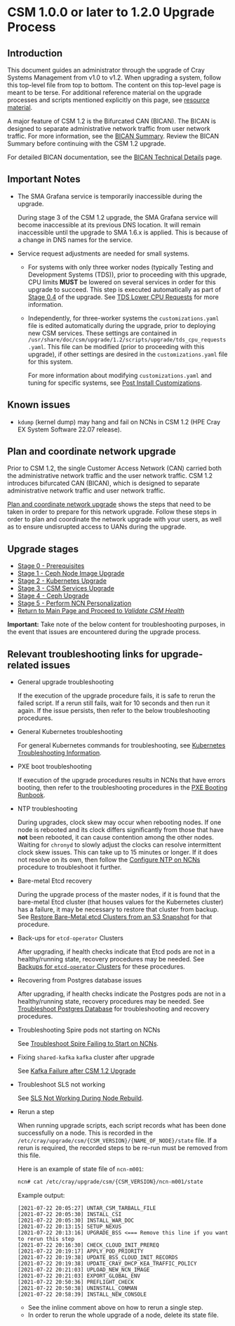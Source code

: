 # CSM 1.0.0 or later to 1.2.0 Upgrade Process

## Introduction

This document guides an administrator through the upgrade of Cray Systems Management from v1.0 to v1.2. When upgrading a system, follow this top-level file
from top to bottom. The content on this top-level page is meant to be terse. For additional reference material on the upgrade processes and scripts
mentioned explicitly on this page, see [resource material](resource_material/README.md).

A major feature of CSM 1.2 is the Bifurcated CAN (BICAN). The BICAN is designed to separate administrative network traffic from user network traffic.
For more information, see the [BICAN Summary](../../operations/network/management_network/bican_technical_summary.md).
Review the BICAN Summary before continuing with the CSM 1.2 upgrade.

For detailed BICAN documentation, see the [BICAN Technical Details](../../operations/network/management_network/bican_technical_details.md) page.

## Important Notes

- The SMA Grafana service is temporarily inaccessible during the upgrade.

  During stage 3 of the CSM 1.2 upgrade, the SMA Grafana service will become inaccessible at its previous DNS location. It will
  remain inaccessible until the upgrade to SMA 1.6.x is applied. This is because of a change in DNS names for the service.

- Service request adjustments are needed for small systems.

  - For systems with only three worker nodes (typically Testing and  Development Systems (TDS)), prior to proceeding with this upgrade, CPU limits **MUST** be
    lowered on several services in order for this upgrade to succeed. This step is
    executed automatically as part of [Stage 0.4](Stage_0_Prerequisites.md#prerequisites-check) of the upgrade.
    See [TDS Lower CPU Requests](../../operations/kubernetes/TDS_Lower_CPU_Requests.md) for more information.

  - Independently, for three-worker systems the `customizations.yaml` file is edited automatically during the upgrade, prior to deploying new CSM services. These
    settings are contained in `/usr/share/doc/csm/upgrade/1.2/scripts/upgrade/tds_cpu_requests.yaml`. This file can be modified (prior to proceeding with this
    upgrade), if other settings are desired in the `customizations.yaml` file for this system.

    For more information about modifying `customizations.yaml` and tuning for specific systems, see
    [Post Install Customizations](../../operations/CSM_product_management/Post_Install_Customizations.md).

## Known issues

- `kdump` (kernel dump) may hang and fail on NCNs in CSM 1.2 (HPE Cray EX System Software 22.07 release).

## Plan and coordinate network upgrade

Prior to CSM 1.2, the single Customer Access Network (CAN) carried both the administrative network traffic and the user network
traffic. CSM 1.2 introduces bifurcated CAN (BICAN), which is designed to separate administrative network traffic and user network traffic.

[Plan and coordinate network upgrade](plan_and_coordinate_network_upgrade.md) shows the steps that need to be taken in order to prepare
for this network upgrade. Follow these steps in order to plan and coordinate the network upgrade with your users, as well as to ensure
undisrupted access to UANs during the upgrade.

## Upgrade stages

- [Stage 0 - Prerequisites](Stage_0_Prerequisites.md)
- [Stage 1 - Ceph Node Image Upgrade](Stage_1.md)
- [Stage 2 - Kubernetes Upgrade](Stage_2.md)
- [Stage 3 - CSM Services Upgrade](Stage_3.md)
- [Stage 4 - Ceph Upgrade](Stage_4.md)
- [Stage 5 - Perform NCN Personalization](Stage_5.md)
- [Return to Main Page and Proceed to *Validate CSM Health*](../index.md#validate_csm_health)

**Important:** Take note of the below content for troubleshooting purposes, in the event that issues are encountered during the upgrade process.

## Relevant troubleshooting links for upgrade-related issues

- General upgrade troubleshooting

  If the execution of the upgrade procedure fails, it is safe to rerun the failed script. If a rerun still fails, wait for 10 seconds and then run it again. If the issue persists, then refer to the below troubleshooting procedures.

- General Kubernetes troubleshooting

   For general Kubernetes commands for troubleshooting, see [Kubernetes Troubleshooting Information](../../troubleshooting/kubernetes/Kubernetes_Troubleshooting_Information.md).

- PXE boot troubleshooting

   If execution of the upgrade procedures results in NCNs that have errors booting, then refer to the troubleshooting procedures in the
   [PXE Booting Runbook](../../troubleshooting/pxe_runbook.md).

- NTP troubleshooting

   During upgrades, clock skew may occur when rebooting nodes. If one node is rebooted and its clock differs significantly from those that have **not** been rebooted, it can
   cause contention among the other nodes. Waiting for `chronyd` to slowly adjust the clocks can resolve intermittent clock skew issues. This can take up to 15 minutes or
   longer. If it does not resolve on its own, then follow the [Configure NTP on NCNs](../../operations/node_management/Configure_NTP_on_NCNs.md) procedure to troubleshoot it further.

- Bare-metal Etcd recovery

   During the upgrade process of the master nodes, if it is found that the bare-metal Etcd cluster (that houses values for the Kubernetes cluster) has a failure,
   it may be necessary to restore that cluster from backup. See
   [Restore Bare-Metal etcd Clusters from an S3 Snapshot](../../operations/kubernetes/Restore_Bare-Metal_etcd_Clusters_from_an_S3_Snapshot.md) for that procedure.

- Back-ups for `etcd-operator` Clusters

   After upgrading, if health checks indicate that Etcd pods are not in a healthy/running state, recovery procedures may be needed. See
   [Backups for `etcd-operator` Clusters](../../operations/kubernetes/Backups_for_etcd-operator_Clusters.md) for these procedures.

- Recovering from Postgres database issues

   After upgrading, if health checks indicate the Postgres pods are not in a healthy/running state, recovery procedures may be needed.
   See [Troubleshoot Postgres Database](../../operations/kubernetes/Troubleshoot_Postgres_Database.md) for troubleshooting and recovery procedures.

- Troubleshooting Spire pods not starting on NCNs

   See [Troubleshoot Spire Failing to Start on NCNs](../../operations/spire/Troubleshoot_Spire_Failing_to_Start_on_NCNs.md).

- Fixing `shared-kafka` `kafka` cluster after upgrade

   See [Kafka Failure after CSM 1.2 Upgrade](../../troubleshooting/known_issues/kafka_upgrade_failure.md)

- Troubleshoot SLS not working

    See [SLS Not Working During Node Rebuild](../../troubleshooting/known_issues/SLS_Not_Working_During_Node_Rebuild.md).

- Rerun a step

   When running upgrade scripts, each script records what has been done successfully on a node. This is recorded in the
   `/etc/cray/upgrade/csm/{CSM_VERSION}/{NAME_OF_NODE}/state` file.
   If a rerun is required, the recorded steps to be re-run must be removed from this file.

   Here is an example of state file of `ncn-m001`:

   ```bash
   ncn# cat /etc/cray/upgrade/csm/{CSM_VERSION}/ncn-m001/state
   ```

   Example output:

   ```text
   [2021-07-22 20:05:27] UNTAR_CSM_TARBALL_FILE
   [2021-07-22 20:05:30] INSTALL_CSI
   [2021-07-22 20:05:30] INSTALL_WAR_DOC
   [2021-07-22 20:13:15] SETUP_NEXUS
   [2021-07-22 20:13:16] UPGRADE_BSS <=== Remove this line if you want to rerun this step
   [2021-07-22 20:16:30] CHECK_CLOUD_INIT_PREREQ
   [2021-07-22 20:19:17] APPLY_POD_PRIORITY
   [2021-07-22 20:19:38] UPDATE_BSS_CLOUD_INIT_RECORDS
   [2021-07-22 20:19:38] UPDATE_CRAY_DHCP_KEA_TRAFFIC_POLICY
   [2021-07-22 20:21:03] UPLOAD_NEW_NCN_IMAGE
   [2021-07-22 20:21:03] EXPORT_GLOBAL_ENV
   [2021-07-22 20:50:36] PREFLIGHT_CHECK
   [2021-07-22 20:50:38] UNINSTALL_CONMAN
   [2021-07-22 20:58:39] INSTALL_NEW_CONSOLE
   ```

  - See the inline comment above on how to rerun a single step.
  - In order to rerun the whole upgrade of a node, delete its state file.
